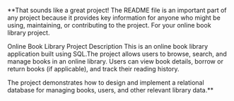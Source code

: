 
**That sounds like a great project! The README file is an important part of any project because it provides key information for anyone who might be using, maintaining, or contributing to the project. For your online book library project.

Online Book Library Project
Description
This is an online book library application built using SQL.The project allows users to browse, search, and manage books in an online library. Users can view book details, borrow or return books (if applicable), and track their reading history.

The project demonstrates how to design and implement a relational database for managing books, users, and other relevant library data.**
